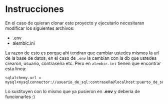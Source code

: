 # Instrucciones

En el caso de quieran clonar este proyecto y ejecutarlo necesitaran modificar los siguientes archivos:

* .env
* alembic.ini

La razon de esto es porque ahi tendran que cambiar ustedes mismos la url de la base de datos, en el caso de ``.env`` la cambian con la db que ustedes crearon, usuario, contraseña etc.
Pero en ``alembic.ini`` tienen que encontrar esta linea: 
```
sqlalchemy.url = mysql+mysqlconnector://usuario_de_sql:contraseña@localhost:puerto_de_sql/nombre_de_db
```
Lo sustituyen con lo mismo que ya pusieron en **.env** y deberia de funcionarles :)
